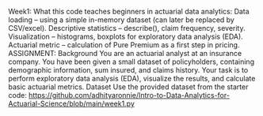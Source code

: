 Week1: What this code teaches beginners in actuarial data analytics:
Data loading – using a simple in-memory dataset (can later be replaced by CSV/excel).
Descriptive statistics – describe(), claim frequency, severity.
Visualization – histograms, boxplots for exploratory data analysis (EDA).
Actuarial metric – calculation of Pure Premium as a first step in pricing.
ASSIGNMENT:
Background
You are an actuarial analyst at an insurance company. You have been given a small dataset of policyholders, containing demographic information, sum insured, and claims history. Your task is to perform exploratory data analysis (EDA), visualize the results, and calculate basic actuarial metrics.
Dataset
Use the provided dataset from the starter code: https://github.com/adhityaronnie/Intro-to-Data-Analytics-for-Actuarial-Science/blob/main/week1.py

